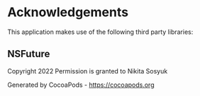# Acknowledgements
This application makes use of the following third party libraries:

## NSFuture

Copyright 2022
Permission is granted to Nikita Sosyuk

Generated by CocoaPods - https://cocoapods.org
